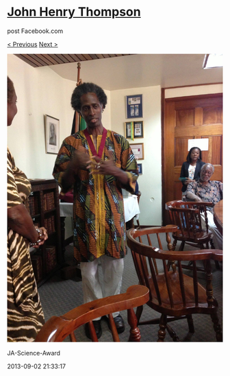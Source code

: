 # [John Henry Thompson](../README.md)
post Facebook.com

[< Previous](2013-09-02-40.md) [Next >](2013-09-02-42.md)

[![](../media/2013-09-02/JA-Science-Award-30.jpg)](../README.md)

JA-Science-Award

2013-09-02 21:33:17